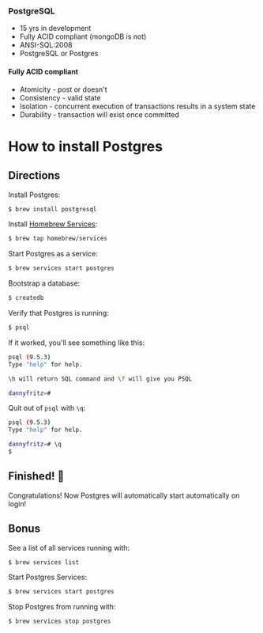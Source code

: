 ### PostgreSQL

- 15 yrs in development
- Fully ACID compliant  (mongoDB is not)
- ANSI-SQL:2008
- PostgreSQL or Postgres

#### Fully ACID compliant

- Atomicity - post or doesn't
- Consistency - valid state
- Isolation - concurrent execution of transactions results in a system state
- Durability - transaction will exist once committed

# How to install Postgres

## Directions

Install Postgres:
```sh
$ brew install postgresql
```

Install [Homebrew Services](https://github.com/Homebrew/homebrew-services):
```sh
$ brew tap homebrew/services
```

Start Postgres as a service:
```sh
$ brew services start postgres
```

Bootstrap a database:
```sh
$ createdb
```

Verify that Postgres is running:
```sh
$ psql
```

If it worked, you'll see something like this:
```sh
psql (9.5.3)
Type "help" for help.

\h will return SQL command and \? will give you PSQL

dannyfritz=#
```

Quit out of `psql` with `\q`:

```sh
psql (9.5.3)
Type "help" for help.

dannyfritz=# \q
$
```


## Finished! :tada:

Congratulations! Now Postgres will automatically start automatically on login!

## Bonus

See a list of all services running with:
```sh
$ brew services list
```

Start Postgres Services:
```sh
$ brew services start postgres
```

Stop Postgres from running with:
```sh
$ brew services stop postgres
```
